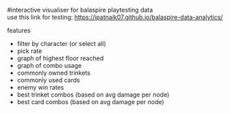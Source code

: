 #interactive visualiser for balaspire playtesting data\
use this link for testing: https://ipatnaik07.github.io/balaspire-data-analytics/

features
  - filter by character (or select all)
  - pick rate
  - graph of highest floor reached
  - graph of combo usage
  - commonly owned trinkets
  - commonly used cards
  - enemy win rates
  - best trinket combos (based on avg damage per node)
  - best card combos (based on avg damage per node)
